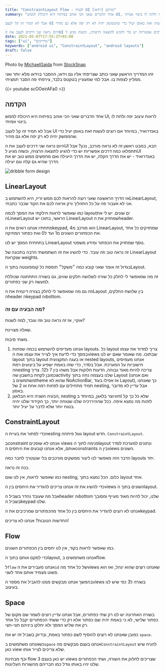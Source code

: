 ```yaml
---
title: "ConstraintLayout Flow - לבנות UI מורכב [וידאו]"
summary: "אחד הדברים שאני הכי אוהב בפיתוח היא היכולת לממש UI, לראות עיצוב יפה ולתת לו ביטוי אמיתי.

אבל לא תמיד זה קל לעצב UI באנדרואיד, במיוחד אם רוצים לעשות זאת באופן יעיל כדי שהממשק יהיה לא רק יפה אלא גם מהיר.

היום נראה שני דרכים לעצב את הUI הבא, במבט ראשון זה לא נראה מורכב, נכון? אבל תתפלאו כמה דרכים אפשריות יש כדי להגיע לתוצאה הרצויה, וכשזה מגיע לUI באנדרואיד - יש את הדרך הקלה, יש את הדרך היעילה ואם מחפשים ממש טוב יש את הדרך שהיא גם קלה וגם יעילה."
date: 2021-05-07T17:55:37+03:00
tags: ["ui", "מדריכים"]
keywords: ["android ui", "ConstraintLayout", "android layouts"]
draft: false
---
```


Photo by <a href="https://stocksnap.io/author/michaelgaida">MichaelGaida</a> from <a href="https://stocksnap.io">StockSnap</a>

זהו המדריך הראשון שאני כותב שצריפתי אליו גם וידאו, ההסבר בוידאו מלא יותר ואני ממליץ לצפות בו. אבל למי שמעוניין בטקטס בלבד, צירפתי פה הסבר תמציתי.

{{< youtube scOOeirAFa0 >}}


## הקדמה

אחד הדברים שאני הכי אוהב בפיתוח היא היכולת לממש UI, לראות עיצוב יפה ולתת לו ביטוי אמיתי.

אבל לא תמיד זה קל לעצב UI באנדרואיד, במיוחד אם רוצים לעשות זאת באופן יעיל כדי שהממשק יהיה לא רק יפה אלא גם מהיר.

היום נראה שני דרכים לעצב את הUI הבא, במבט ראשון זה לא נראה מורכב, נכון? אבל תתפלאו כמה דרכים אפשריות יש כדי להגיע לתוצאה הרצויה, וכשזה מגיע לUI באנדרואיד - יש את הדרך הקלה, יש את הדרך היעילה ואם מחפשים ממש טוב יש את הדרך שהיא גם קלה וגם יעילה.

![dribble form design](https://cdn.dribbble.com/users/4712412/screenshots/14668396/media/870e6fa35e316cfc616c31e213864c8b.png?compress=1&resize=1600x1200)

## LinearLayout

אז הדרך הראשונה שאני רוצה להראות לכם ממש זריז, היא להשתמש בLinearLayout, אני לא אעבור פה על כל התהליך ורק אראה לכם את הקוד שכבר כתבתי. 

<script src="https://emgithub.com/embed.js?target=https%3A%2F%2Fgithub.com%2Forelzion%2FConstraintLayoutFlow%2Fblob%2Fb171ea19ec21019c8995c53824adbc32f7099720%2Fapp%2Fsrc%2Fmain%2Fres%2Flayout%2Factivity_main.xml&style=github&showBorder=on&showLineNumbers=on&showFileMeta=on&showCopy=on"></script>

כמו שאפשר לראות חילקתי את המסך לכמה layoutים שונים. יש לי את הLinearLayout הראשי, בתוכו יש LinearLayout שמחזיק את הheader. 

מתחתיו אנחנו רואים את הkeypad, הוא מורכב מ4 LinearLayout, שמחזיקים כל אחד את הכפתורים השונים מ1 ועד ל0 ואת כפתור המחיקה.

<script src="https://emgithub.com/embed.js?target=https%3A%2F%2Fgithub.com%2Forelzion%2FConstraintLayoutFlow%2Fblob%2Fb171ea19ec21019c8995c53824adbc32f7099720%2Fapp%2Fsrc%2Fmain%2Fres%2Flayout%2Fkeypad_layout.xml&style=github&showBorder=on&showLineNumbers=on&showFileMeta=on&showCopy=on"></script>

בתחתית המסך יש לנו LinearLayout נוסף שמחזיק את הכפתור ומידע משפטי.

זה נראה טוב וזה עובד. כדי להשיג את זה השתמשתי הרבה בתכונה של LinearLayout שנקראת weights. 

בגדול זה אומר שאני קובע כמה ״משקל״ תופסת כל קומפוננטה בתוך הLayout. 

זה מה שמאפשר לי לחלק כל שורה לשלושה חלקים שווים, גם בשורה התחתונה שכוללת למעשה רק שני כפתורים.

וזה גם מה שמאפשר לי לחלק בצורה דינמית את הLayout בין שלושת החלקים, הheader הkeypad והbottom.


### מה הבעיה עם זה?

אוקיי, אז זה נראה טוב וזה עובד, למה לשנות?

שאלה מצויינת. 	

משתי סיבות. 

1. אנחנו מעדיפים להשתמש בכמה שפחות layouts. כל layout צריך למדוד את עצמו במסך כדי לדעת איך לצייר את עצמו ואת הviews שבתוכו. מה שאומר שאם יש לנו layout בתוך layout או בעגה המקצועית nested layouts, אנחנו מעמיסים חישוביות על המערכת.
    אבל בסדר, כדי שזה באמת ישפיע על ביצועים רמת הnesting צריכה להיות מאוד גבוהה, הדעות חלוקות אבל משהו בין 7 ל12. צריך כמובן לקחת בחשבון שהactivity שלנו בעצמה נחה בתוך Layout (ואם אנחנו משתמשים בtheme שהוא לא NoActionBar, אז אפילו בעוד Layout), כך שאנחנו תמיד מתחילים עם לפחות רמה אחת או 2 של nesting, אבל עדיין לא מדובר באסון.
2. הבעיה השניה היא הבלאגן, nesting יוצר בלאגן, במיוחד בxml שלא כל כך קל לזהות מה נמצא איפה. ככל שההיררכיה שלנו שטוחה יותר, כך הקידוד שלנו יהיה בטוח יותר שלא לדבר על יעיל יותר.


## ConstraintLayout

כדי לפתור את בעיית הnesting גוגל פיתחה layout חדש. `ConstraintLayout`. 

בconstraint אנחנו לא שופכים views פנימה לתוך הlayout ונתונים למערכת לסדר אותם, אלא אנחנו קובעים את היחסים הconstraints בין הviews השונים.

הדבר הזה מאפשר לנו ליצור ממשקים מורכבים בלי שנצטרך לחבר כמה layouts יחד. 

ככה זה נראה.

<script src="https://emgithub.com/embed.js?target=https%3A%2F%2Fgithub.com%2Forelzion%2FConstraintLayoutFlow%2Fblob%2F10230697c3d057e29847bbd6bd5e4e41dcec2453%2Fapp%2Fsrc%2Fmain%2Fres%2Flayout%2Factivity_main.xml&style=github&showBorder=on&showLineNumbers=on&showFileMeta=on&showCopy=on"></script>

כמו שאפשר לראות, אין לנו שום nesting, כלום. הכל נמצא בתוך layout אחד.

כדי להשיג את זה אנחנו צריכים להגדיר את היחסים בין הviews השונים בתוך הlayout.

אבל מה שעובד נהדר בשביל הheader והbottom שלנו, יכול להיות מאוד מעייף ומסובך בשביל הkeypad שלנו.

אנחנו לא רוצים להגדיר את היחסים בין כל אחד מהכפתורים שמרכיבים את הkeypad.

החדשות הטובות? אנחנו לא צריכים!

## Flow
<script src="https://emgithub.com/embed.js?target=https%3A%2F%2Fgithub.com%2Forelzion%2FConstraintLayoutFlow%2Fblob%2F10230697c3d057e29847bbd6bd5e4e41dcec2453%2Fapp%2Fsrc%2Fmain%2Fres%2Flayout%2Fkeypad_layout.xml&style=github&showBorder=on&showLineNumbers=on&showFileMeta=on&showCopy=on"></script>

כמו שאפשר לראות בקוד, אין לנו יחסים בין הכפתורים השונים.

כדי למקם אותם בתוך הlayout, אנחנו משתמשים בflow.

ל`flow` אנחנו מעבירים את ה`id` של כל אחד מהviews שאנחנו רוצים שהוא ינהל, ואז הוא פשוט מצמיד אותם אחד לשני.

בהמשך אנחנו מבקשים ממנו להגביל את מספר הviews בשורה ל3 כפי שיש לנו בעיצוב.

## Space 
בשורה האחרונה יש לנו רק שתי כפתורים, אבל אנחנו עדיין רוצים לשמר שם מקום של כפתור שלישי, לא כי באמת יהיה שם כפתור אלא רק כדי ששתי הכפתורים יקבל כל אחד רק את שליש המסך ולא יחלקו ביניהם חצי-חצי.

כמובן שאנחנו לא רוצים להוסיף לשם כפתור באמת, ובדיוק בשביל זה יש את `space`.

כשאנחנו משתמשים ב`space` אנחנו בעצם מבקשים מה`ConstraintLayout` להניח שיש כאן view שלא צריכים לצייר אותו.

וכף מבחינת flow יש כאן בעצם 3 views שצריכים לחלוק את השורה, ושתי הכפתורים שלנו יהיו באותו גודל כמו חבריהם מהשורות העליונות.